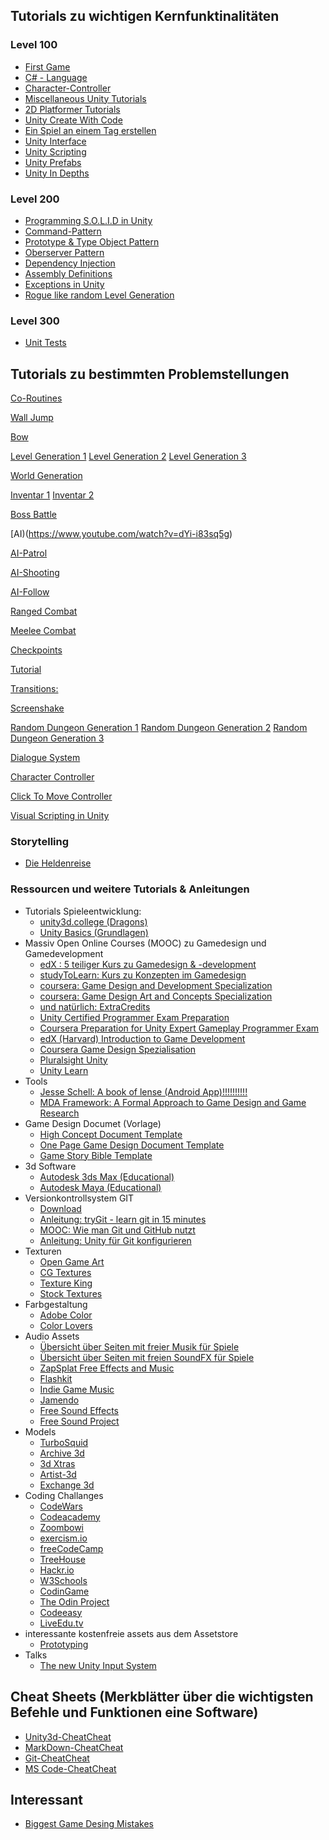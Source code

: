 ## Tutorials zu wichtigen Kernfunktinalitäten

### Level 100
* [First Game](https://youtu.be/1p5nT2PAOr8) 
* [C# - Language](https://www.youtube.com/playlist?list=PLBIb_auVtBwD5ovBwgGKbQK8d7efdKGlk)
* [Character-Controller](https://www.youtube.com/playlist?list=PLBIb_auVtBwCP0_ZTv1a6P9fnn_CcKrq7)
* [Miscellaneous Unity Tutorials](https://www.youtube.com/watch?v=4pl8DcsCQ_k&list=PLBIb_auVtBwCK_dyk-Wzxvk5I5z441lZd)
* [2D Platformer Tutorials](https://www.youtube.com/playlist?list=PLBIb_auVtBwBotxgdQXn2smO0Fvqqea4-)
* [Unity Create With Code](https://learn.unity.com/course/create-with-code)
* [Ein Spiel an einem Tag erstellen](https://youtu.be/1p5nT2PAOr8)
* [Unity Interface](https://youtu.be/D7v2pjke5sc)
* [Unity Scripting](https://learn.unity.com/project/beginner-gameplay-scripting?courseId=5d532306edbc2a1334dd9aa8)
* [Unity Prefabs](https://youtu.be/H1OkG3a1w-o)
* [Unity In Depths](https://learn.unity.com/course/teaching-game-design-and-development)

### Level 200
* [Programming S.O.L.I.D in Unity](https://game.courses/solid-principles-for-game-development/)
* [Command-Pattern](https://www.youtube.com/watch?v=UoNumkMTx-U)
* [Prototype & Type Object Pattern](https://www.youtube.com/watch?v=Yy7Dt2usGy0)
* [Oberserver Pattern](https://www.youtube.com/watch?v=Yy7Dt2usGy0)
* [Dependency Injection](https://www.youtube.com/watch?v=8dLkhKtv_k8) 
* [Assembly Definitions](https://www.youtube.com/watch?v=HYqOSkHI674)
* [Exceptions in Unity](https://youtu.be/8BnPCav-vfc)
* [Rogue like random Level Generation](https://www.youtube.com/playlist?list=PLBIb_auVtBwClCk31hwqH0yqrbnE8oI75)

### Level 300
* [Unit Tests](https://www.youtube.com/watch?v=PDYB32qAsLU)

## Tutorials zu bestimmten Problemstellungen
[Co-Routines](https://learn.unity.com/tutorial/coroutines)

[Wall Jump](https://www.youtube.com/watch?v=KCzEnKLaaPc)

[Bow](https://www.youtube.com/watch?v=tNwLaGUJTK4)

[Level Generation 1](https://www.youtube.com/watch?v=hk6cUanSfXQ)
[Level Generation 2](https://www.youtube.com/watch?v=XNQQLr0E9TY)
[Level Generation 3](https://www.youtube.com/watch?v=G9Wa0XZ2a2o)

[World Generation](https://www.youtube.com/watch?v=D4EOgZyNk-k)

[Inventar 1](https://www.youtube.com/watch?v=DLAIYSMYy2g)
[Inventar 2](https://www.youtube.com/watch?v=OG7vHstkZqM)

[Boss Battle](https://www.youtube.com/watch?v=cXefXSD2SM0)

[AI)(https://www.youtube.com/watch?v=dYi-i83sq5g)

[AI-Patrol](https://www.youtube.com/watch?v=8eWbSN2T8TE)

[AI-Shooting](https://www.youtube.com/watch?v=_Z1t7MNk0c4)

[AI-Follow](https://www.youtube.com/watch?v=rhoQd6IAtDo)

[Ranged Combat](https://www.youtube.com/watch?v=bY4Hr2x05p8)

[Meelee Combat](https://www.youtube.com/watch?v=1QfxdUpVh5I)

[Checkpoints](https://www.youtube.com/watch?v=ofCLJsSUom0)

[Tutorial](https://www.youtube.com/watch?v=a1RFxtuTVsk)

[Transitions:](https://www.youtube.com/watch?v=Qd2em_ts5vs)

[Screenshake](https://www.youtube.com/watch?v=N24MhfeoUpE)

[Random Dungeon Generation 1](https://www.youtube.com/watch?v=qAf9axsyijY)
[Random Dungeon Generation 2](https://www.youtube.com/watch?v=eR74EjkA_4s)
[Random Dungeon Generation 3](https://www.youtube.com/watch?v=CUdKdHmT8xA)

[Dialogue System](https://www.youtube.com/watch?v=f-oSXg6_AMQ)

[Character Controller](https://www.youtube.com/watch?v=CeXAiaQOzmY)

[Click To Move Controller](https://www.youtube.com/watch?v=KU2CKBlCAxQ)

[Visual Scripting in Unity](https://www.youtube.com/watch?v=8y6akNTUt2Y)


### Storytelling
* [Die Heldenreise](https://www.storytellingmasterclass.de/wp/wp-content/uploads/2019/07/Die-Heldenreise.pdf)


### Ressourcen und weitere Tutorials & Anleitungen

- Tutorials Spieleentwicklung:
    - [unity3d.college (Dragons)](https://www.youtube.com/playlist?list=PLB5_EOMkLx_WCGalAUeKXA1I-qQqYY_Sk)
    - [Unity Basics (Grundlagen)](https://learn.unity.com/course/unity-basics?language=en)
- Massiv Open Online Courses (MOOC) zu Gamedesign und Gamedevelopment
    - [edX : 5 teiliger Kurs zu Gamedesign & -development](https://www.edx.org/xseries/video-game-design)
    - [studyToLearn: Kurs zu Konzepten im Gamedesign](https://www.open2study.com/courses/concepts-in-game-development)
    - [coursera: Game Design and Development Specialization](https://www.coursera.org/specializations/game-development)
    - [coursera: Game Design Art and Concepts Specialization](https://www.coursera.org/specializations/game-design)
    - [und natürlich: ExtraCredits](https://www.youtube.com/user/ExtraCreditz)
    - [Unity Certified Programmer Exam Preparation](https://www.coursera.org/specializations/unity-certified-programmer)
    - [Coursera Preparation for Unity Expert Gameplay Programmer Exam](https://blogs.unity3d.com/2018/05/28/now-available-worldwide-unity-certified-programmer/)
    - [edX (Harvard) Introduction to Game Development](https://www.edx.org/course/cs50s-introduction-to-game-development)
    - [Coursera Game Design Spezialisation](https://www.coursera.org/learn/game-development)
    - [Pluralsight Unity](https://www.pluralsight.com/paths/unity-game-development-core-skills)
    - [Unity Learn](https://unity3d.com/de/learn)
- Tools
    - [Jesse Schell: A book of lense (Android App)!!!!!!!!!!](https://play.google.com/store/apps/details?id=com.schellgames.deckoflenses&hl=de)
    - [MDA Framework: A Formal Approach to Game Design and Game Research](http://www.cs.northwestern.edu/~hunicke/MDA.pdf)
- Game Design Documet (Vorlage)
    - [High Concept Document Template](https://www.dropbox.com/s/cit5rsx8f5d5o6b/HighConceptTemplate.pdf?dl=0)
    - [One Page Game Design Document Template](https://www.dropbox.com/s/xfmzl2d64teinre/OnePageGameDesignDocument.pdf?dl=0)
    - [Game Story Bible Template](https://www.dropbox.com/s/hapw4l0bev115r5/GameStoryBibleTemplate.pdf?dl=0)
- 3d Software
    - [Autodesk 3ds Max (Educational)](http://www.autodesk.com/education/free-software/3ds-max)
    - [Autodesk Maya (Educational)](https://www.autodesk.com/education/free-software/maya)
- Versionkontrollsystem GIT
    - [Download](https://git-scm.com)
    - [Anleitung: tryGit - learn git in 15 minutes](https://try.github.io/levels/1/challenges/1)
    - [MOOC: Wie man Git und GitHub nutzt](https://de.udacity.com/course/how-to-use-git-and-github--ud775)
    - [Anleitung: Unity für Git konfigurieren](https://thoughtbot.com/blog/how-to-git-with-unity)
- Texturen
    - [Open Game Art](https://opengameart.org/)
    - [CG Textures](http://www.cgtextures.com/)
    - [Texture King](http://www.textureking.com)
    - [Stock Textures](http://stocktextures.com/)
- Farbgestaltung
    - [Adobe Color](https://color.adobe.com/de/create/color-wheel/)
    - [Color Lovers](http://www.colourlovers.com/)
- Audio Assets
    - [Übersicht über Seiten mit freier Musik für Spiele](https://v-play.net/game-resources/free-music-for-games)
    - [Übersicht über Seiten mit freien SoundFX für Spiele](https://v-play.net/game-resources/16-sites-featuring-free-game-sounds#_noiseforfun.com/)
    - [ZapSplat Free Effects and Music](https://www.zapsplat.com)
    - [Flashkit](http://www.flashkit.com/soundfx/)
    - [Indie Game Music](http://indiegamemusic.com/)
    - [Jamendo](http://www.jamendo.com/)
    - [Free Sound Effects](http://www.freesoundeffects.com/)
    - [Free Sound Project](https://freesound.org/)
- Models
    - [TurboSquid](http://www.turbosquid.com/Search/?KEYWORD=Free)
    - [Archive 3d](http://www.archive3d.net)
    - [3d Xtras](http://www.3dxtras.com/index.asp)
    - [Artist-3d](http://www.artist-3d.com/)
    - [Exchange 3d](http://www.exchange3d.com/FreeModels/cat_35.html)
- Coding Challanges
    - [CodeWars](https://www.codewars.com/)
    - [Codeacademy](https://www.codecademy.com/)
    - [Zoombowi](https://zoombowi.com/)
    - [exercism.io](http://exercism.io/)
    - [freeCodeCamp](https://www.freecodecamp.com/)
    - [TreeHouse](https://teamtreehouse.com/)
    - [Hackr.io](https://hackr.io/)
    - [W3Schools](http://www.w3schools.com/)
    - [CodinGame](https://www.codingame.com/)
    - [The Odin Project](http://www.theodinproject.com/)
    - [Codeeasy](http://codeasy.net/)
    - [LiveEdu.tv](https://www.liveedu.tv/)
- interessante kostenfreie assets aus dem Assetstore
    - [Prototyping](https://assetstore.unity.com/packages/tools/level-design/yume-free-77387)
- Talks
    - [The new Unity Input System](https://www.youtube.com/watch?v=hw3Gk5PoZ6A)
    

## Cheat Sheets (Merkblätter über die wichtigsten Befehle und Funktionen eine Software)

- [Unity3d-CheatCheat](https://www.raywenderlich.com/227-unity-cheat-sheet-and-quick-reference-2018)
- [MarkDown-CheatCheat](https://github.com/adam-p/markdown-here/wiki/Markdown-Cheatsheet)
- [Git-CheatCheat](https://www.git-tower.com/blog/git-cheat-sheet/)
- [MS Code-CheatCheat](https://code.visualstudio.com/shortcuts/keyboard-shortcuts-windows.pdf)

## Interessant
- [Biggest Game Desing Mistakes](https://www.youtube.com/watch?v=5x4Q_SOLN28)
